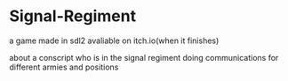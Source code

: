 # Signal-Regiment
a game made in sdl2
avaliable on itch.io(when it finishes)

about a conscript who is in the signal regiment doing communications for different armies and positions
